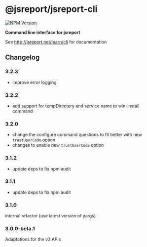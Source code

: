 # @jsreport/jsreport-cli
[![NPM Version](http://img.shields.io/npm/v/@jsreport/jsreport-cli.svg?style=flat-square)](https://npmjs.com/package/@jsreport/jsreport-cli)

**Command line interface for jsreport**

See http://jsreport.net/learn/cli for documentation

## Changelog

### 3.2.3

- improve error logging

### 3.2.2

- add support for tempDirectory and service name to win-install command

### 3.2.0

- change the configure command questions to fit better with new `trustUserCode` option
- changes to enable new `trustUserCode` option

### 3.1.2

- update deps to fix npm audit

### 3.1.1

- update deps to fix npm audit

### 3.1.0

internal refactor (use latest version of yargs)

### 3.0.0-beta.1

Adaptations for the v3 APIs
